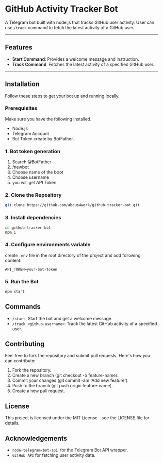 # GitHub Activity Tracker Bot
A Telegram bot built with node.js that tracks GitHub user activity.
User can use `/track` command to fetch the latest activity of a GitHub user.

--- 
## Features
- **Start Command**: Provides a welcome message and instruction.
- **Track Command**: Fetches the latest activity of a specified GitHub user.
---
## Installation
Follow these steps to get your bot up and running locally.

### Prerequisites
Make sure you have the following installed.

- Node.js
- Telegram Account
- Bot Token create by BotFather.

### 1. Bot token generation

1. Search @BotFather
2. /newbot
3. Choose name of the boot
4. Choose username
5. you will get API Token

### 2. Clone the Repository

```bash
git clone https://github.com/abdus4work/github-tracker-bot.git
```
### 3. Install dependencies

```bash
cd github-tracker-bot
npm i
```
### 4. Configure environments variable
create `.env` file in the root directory of the project and add following content.

```
API_TOKEN=your-bot-token
```

### 5. Run the Bot

```bash
npm start
```

## Commands
- `/start`: Start the bot and get a welcome message.
- `/track <github-username>`: Track the latest GitHub activity of a specified user.

## Contributing
Feel free to fork the repository and submit pull requests. Here's how you can contribute:

1. Fork the repository.
2. Create a new branch (git checkout -b feature-name).
3. Commit your changes (git commit -am 'Add new feature').
4. Push to the branch (git push origin feature-name).
5. Create a new pull request.


## License
This project is licensed under the MIT License - see the LICENSE file for details.

## Acknowledgements
- `node-telegram-bot-api `for the Telegram Bot API wrapper.
- `GitHub API` for fetching user activity data.